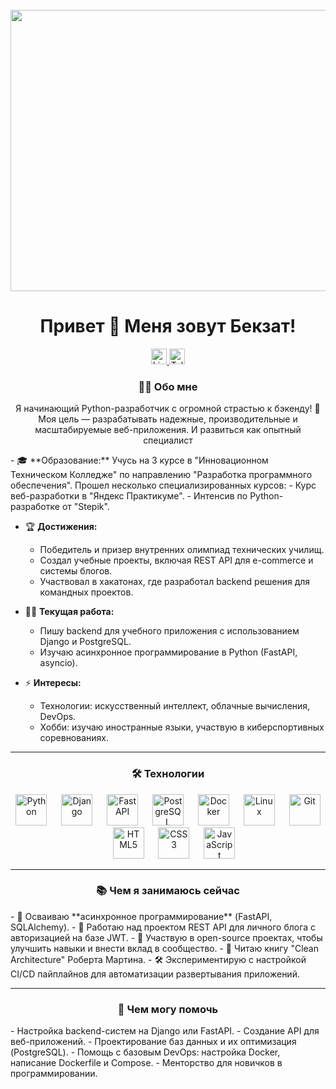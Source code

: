 <br clear="both">

<div align="center">
  <img height="450" width="820" src="https://media2.giphy.com/media/v1.Y2lkPTc5MGI3NjExbmRnazM5OWxwZGlrMXZwNDh3NnlxcnQxMGh3ZDh5bzg2YTV0NXczbyZlcD12MV9pbnRlcm5hbF9naWZfYnlfaWQmY3Q9Zw/Basrh159dGwKY/giphy.gif" />
</div>

<h1 align="center">Привет 👋 Меня зовут Бекзат!</h1>

<div align="center">
  <a href="https://www.linkedin.com/in/bekzat-talimbek-b9754a342" target="_blank">
    <img src="https://img.shields.io/badge/LinkedIn-0A66C2?style=for-the-badge&logo=linkedin&logoColor=white" height="25" alt="LinkedIn" />
  </a>
  <a href="https://t.me/lokkitc" target="_blank">
    <img src="https://img.shields.io/badge/Telegram-2CA5E0?style=for-the-badge&logo=telegram&logoColor=white" height="25" alt="Telegram" />
  </a>
</div>

<h3 align="center">👨‍💻 Обо мне</h3>

<p align="center">
Я начинающий Python-разработчик с огромной страстью к бэкенду! 🚀  
Моя цель — разрабатывать надежные, производительные и масштабируемые веб-приложения. И развиться как опытный специалист
</p>

<p align="left">
- 🎓 **Образование:**  
  Учусь на 3 курсе в "Инновационном Техническом Колледже" по направлению "Разработка программного обеспечения".  
  Прошел несколько специализированных курсов:  
  - Курс веб-разработки в "Яндекс Практикуме".  
  - Интенсив по Python-разработке от "Stepik".  

- 🏆 **Достижения:**  
  - Победитель и призер внутренних олимпиад технических училищ.  
  - Создал учебные проекты, включая REST API для e-commerce и системы блогов.  
  - Участвовал в хакатонах, где разработал backend решения для командных проектов.

- 🧑‍💻 **Текущая работа:**  
  - Пишу backend для учебного приложения с использованием Django и PostgreSQL.  
  - Изучаю асинхронное программирование в Python (FastAPI, asyncio).  

- ⚡ **Интересы:**  
  - Технологии: искусственный интеллект, облачные вычисления, DevOps.  
  - Хобби: изучаю иностранные языки, участвую в киберспортивных соревнованиях.
</p>

---

<h3 align="center">🛠 Технологии</h3>

<div align="center">
  <img src="https://cdn.jsdelivr.net/gh/devicons/devicon/icons/python/python-original.svg" height="50" alt="Python" />
  <img width="15" />
  <img src="https://cdn.jsdelivr.net/gh/devicons/devicon/icons/django/django-plain.svg" height="50" alt="Django" />
  <img width="15" />
  <img src="https://cdn.jsdelivr.net/gh/devicons/devicon/icons/fastapi/fastapi-original.svg" height="50" alt="FastAPI" />
  <img width="15" />
  <img src="https://cdn.jsdelivr.net/gh/devicons/devicon/icons/postgresql/postgresql-original.svg" height="50" alt="PostgreSQL" />
  <img width="15" />
  <img src="https://cdn.jsdelivr.net/gh/devicons/devicon/icons/docker/docker-original.svg" height="50" alt="Docker" />
  <img width="15" />
  <img src="https://cdn.jsdelivr.net/gh/devicons/devicon/icons/linux/linux-original.svg" height="50" alt="Linux" />
  <img width="15" />
  <img src="https://cdn.jsdelivr.net/gh/devicons/devicon/icons/git/git-original.svg" height="50" alt="Git" />
  <img width="15" />
  <img src="https://cdn.jsdelivr.net/gh/devicons/devicon/icons/html5/html5-original.svg" height="50" alt="HTML5" />
  <img width="15" />
  <img src="https://cdn.jsdelivr.net/gh/devicons/devicon/icons/css3/css3-original.svg" height="50" alt="CSS3" />
  <img width="15" />
  <img src="https://cdn.jsdelivr.net/gh/devicons/devicon/icons/javascript/javascript-original.svg" height="50" alt="JavaScript" />
</div>

---

<h3 align="center">📚 Чем я занимаюсь сейчас</h3>

<p align="left">
- 🌱 Осваиваю **асинхронное программирование** (FastAPI, SQLAlchemy).  
- 🔧 Работаю над проектом REST API для личного блога с авторизацией на базе JWT.  
- 🤝 Участвую в open-source проектах, чтобы улучшить навыки и внести вклад в сообщество.  
- 📖 Читаю книгу "Clean Architecture" Роберта Мартина.  
- 🛠 Экспериментирую с настройкой CI/CD пайплайнов для автоматизации развертывания приложений.  
</p>

---

<h3 align="center">🌟 Чем могу помочь</h3>

<p align="left">
- Настройка backend-систем на Django или FastAPI.  
- Создание API для веб-приложений.  
- Проектирование баз данных и их оптимизация (PostgreSQL).  
- Помощь с базовым DevOps: настройка Docker, написание Dockerfile и Compose.  
- Менторство для новичков в программировании.  
</p>
